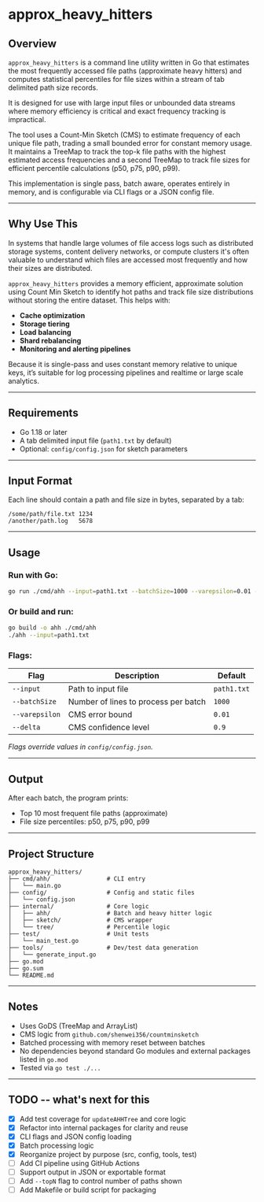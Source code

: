 # approx_heavy_hitters

## Overview

`approx_heavy_hitters` is a command line utility written in Go that estimates the most frequently accessed file paths (approximate heavy hitters) and computes statistical percentiles for file sizes within a stream of tab delimited path size records.

It is designed for use with large input files or unbounded data streams where memory efficiency is critical and exact frequency tracking is impractical.

The tool uses a Count-Min Sketch (CMS) to estimate frequency of each unique file path, trading a small bounded error for constant memory usage. It maintains a TreeMap to track the top-k file paths with the highest estimated access frequencies and a second TreeMap to track file sizes for efficient percentile calculations (p50, p75, p90, p99).

This implementation is single pass, batch aware, operates entirely in memory, and is configurable via CLI flags or a JSON config file.

---

## Why Use This

In systems that handle large volumes of file access logs such as distributed storage systems, content delivery networks, or compute clusters it's often valuable to understand which files are accessed most frequently and how their sizes are distributed.

`approx_heavy_hitters` provides a memory efficient, approximate solution using Count Min Sketch to identify hot paths and track file size distributions without storing the entire dataset. This helps with:

- **Cache optimization**
- **Storage tiering**
- **Load balancing**
- **Shard rebalancing**
- **Monitoring and alerting pipelines**

Because it is single-pass and uses constant memory relative to unique keys, it’s suitable for log processing pipelines and realtime or large scale analytics.

---

## Requirements

- Go 1.18 or later
- A tab delimited input file (`path1.txt` by default)
- Optional: `config/config.json` for sketch parameters

---

## Input Format

Each line should contain a path and file size in bytes, separated by a tab:

```
/some/path/file.txt	1234
/another/path.log	5678
```

---

## Usage

### Run with Go:

```bash
go run ./cmd/ahh --input=path1.txt --batchSize=1000 --varepsilon=0.01 --delta=0.9
```

### Or build and run:

```bash
go build -o ahh ./cmd/ahh
./ahh --input=path1.txt
```

### Flags:

| Flag         | Description                             | Default     |
|--------------|-----------------------------------------|-------------|
| `--input`     | Path to input file                      | `path1.txt` |
| `--batchSize` | Number of lines to process per batch    | `1000`      |
| `--varepsilon`| CMS error bound                         | `0.01`      |
| `--delta`     | CMS confidence level                    | `0.9`       |

*Flags override values in `config/config.json`.*

---

## Output

After each batch, the program prints:

- Top 10 most frequent file paths (approximate)
- File size percentiles: p50, p75, p90, p99

---

## Project Structure

```
approx_heavy_hitters/
├── cmd/ahh/                # CLI entry
│   └── main.go
├── config/                 # Config and static files
│   └── config.json
├── internal/               # Core logic
│   ├── ahh/                # Batch and heavy hitter logic
│   ├── sketch/             # CMS wrapper
│   └── tree/               # Percentile logic
├── test/                   # Unit tests
│   └── main_test.go
├── tools/                  # Dev/test data generation
│   └── generate_input.go
├── go.mod
├── go.sum
└── README.md
```

---

## Notes

- Uses GoDS (TreeMap and ArrayList)
- CMS logic from `github.com/shenwei356/countminsketch`
- Batched processing with memory reset between batches
- No dependencies beyond standard Go modules and external packages listed in `go.mod`
- Tested via `go test ./...`

---

## TODO  -- what's next for this

- [x] Add test coverage for `updateAHHTree` and core logic
- [x] Refactor into internal packages for clarity and reuse
- [x] CLI flags and JSON config loading
- [x] Batch processing logic
- [x] Reorganize project by purpose (src, config, tools, test)
- [ ] Add CI pipeline using GitHub Actions
- [ ] Support output in JSON or exportable format
- [ ] Add `--topN` flag to control number of paths shown
- [ ] Add Makefile or build script for packaging
